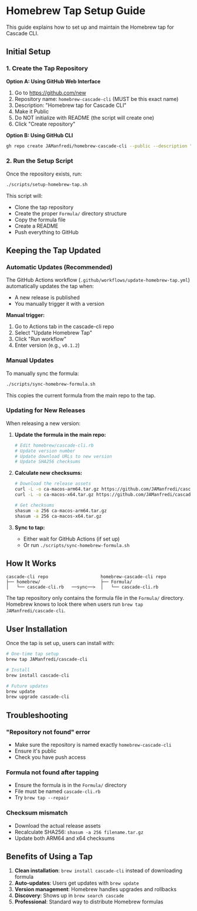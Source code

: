 # Homebrew Tap Setup Guide

This guide explains how to set up and maintain the Homebrew tap for Cascade CLI.

## Initial Setup

### 1. Create the Tap Repository

**Option A: Using GitHub Web Interface**
1. Go to https://github.com/new
2. Repository name: `homebrew-cascade-cli` (MUST be this exact name)
3. Description: "Homebrew tap for Cascade CLI"
4. Make it Public
5. Do NOT initialize with README (the script will create one)
6. Click "Create repository"

**Option B: Using GitHub CLI**
```bash
gh repo create JAManfredi/homebrew-cascade-cli --public --description "Homebrew tap for Cascade CLI"
```

### 2. Run the Setup Script

Once the repository exists, run:

```bash
./scripts/setup-homebrew-tap.sh
```

This script will:
- Clone the tap repository
- Create the proper `Formula/` directory structure
- Copy the formula file
- Create a README
- Push everything to GitHub

## Keeping the Tap Updated

### Automatic Updates (Recommended)

The GitHub Actions workflow (`.github/workflows/update-homebrew-tap.yml`) automatically updates the tap when:
- A new release is published
- You manually trigger it with a version

**Manual trigger:**
1. Go to Actions tab in the cascade-cli repo
2. Select "Update Homebrew Tap"
3. Click "Run workflow"
4. Enter version (e.g., `v0.1.2`)

### Manual Updates

To manually sync the formula:

```bash
./scripts/sync-homebrew-formula.sh
```

This copies the current formula from the main repo to the tap.

### Updating for New Releases

When releasing a new version:

1. **Update the formula in the main repo:**
   ```bash
   # Edit homebrew/cascade-cli.rb
   # Update version number
   # Update download URLs to new version
   # Update SHA256 checksums
   ```

2. **Calculate new checksums:**
   ```bash
   # Download the release assets
   curl -L -o ca-macos-arm64.tar.gz https://github.com/JAManfredi/cascade-cli/releases/download/v0.1.2/ca-macos-arm64.tar.gz
   curl -L -o ca-macos-x64.tar.gz https://github.com/JAManfredi/cascade-cli/releases/download/v0.1.2/ca-macos-x64.tar.gz
   
   # Get checksums
   shasum -a 256 ca-macos-arm64.tar.gz
   shasum -a 256 ca-macos-x64.tar.gz
   ```

3. **Sync to tap:**
   - Either wait for GitHub Actions (if set up)
   - Or run `./scripts/sync-homebrew-formula.sh`

## How It Works

```
cascade-cli repo                    homebrew-cascade-cli repo
├── homebrew/                       ├── Formula/
│   └── cascade-cli.rb   ──sync──>  │   └── cascade-cli.rb
```

The tap repository only contains the formula file in the `Formula/` directory. Homebrew knows to look there when users run `brew tap JAManfredi/cascade-cli`.

## User Installation

Once the tap is set up, users can install with:

```bash
# One-time tap setup
brew tap JAManfredi/cascade-cli

# Install
brew install cascade-cli

# Future updates
brew update
brew upgrade cascade-cli
```

## Troubleshooting

### "Repository not found" error
- Make sure the repository is named exactly `homebrew-cascade-cli`
- Ensure it's public
- Check you have push access

### Formula not found after tapping
- Ensure the formula is in the `Formula/` directory
- File must be named `cascade-cli.rb`
- Try `brew tap --repair`

### Checksum mismatch
- Download the actual release assets
- Recalculate SHA256: `shasum -a 256 filename.tar.gz`
- Update both ARM64 and x64 checksums

## Benefits of Using a Tap

1. **Clean installation**: `brew install cascade-cli` instead of downloading formula
2. **Auto-updates**: Users get updates with `brew update`
3. **Version management**: Homebrew handles upgrades and rollbacks
4. **Discovery**: Shows up in `brew search cascade`
5. **Professional**: Standard way to distribute Homebrew formulas